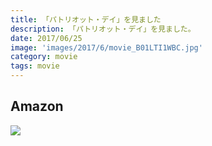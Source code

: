 ```yaml
---
title: 「パトリオット・デイ」を見ました
description: 「パトリオット・デイ」を見ました。
date: 2017/06/25
image: 'images/2017/6/movie_B01LTI1WBC.jpg'
category: movie
tags: movie
---
```


## Amazon

[![](http://images-jp.amazon.com/images/P/B01LTI1WBC.09.MAIN._SCLZZZZZZZ_.jpg)](https://www.amazon.co.jp/dp/B01LTI1WBC/)
